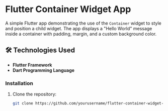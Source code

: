 # Flutter Container Widget App

A simple Flutter app demonstrating the use of the `Container` widget to style and position a child widget. The app displays a "Hello World" message inside a container with padding, margin, and a custom background color.

## 🛠️ Technologies Used

- **Flutter Framework**  
- **Dart Programming Language**

### Installation
1. Clone the repository:
   ```bash
   git clone https://github.com/yourusername/flutter-container-widget-app.git
